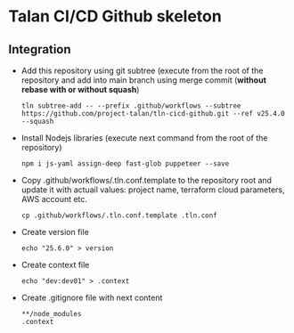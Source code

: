 # Talan CI/CD Github skeleton

## Integration
* Add this repository using git subtree (execute from the root of the repository and add into main branch using merge commit (**without rebase with or without squash**)
  ```
  tln subtree-add -- --prefix .github/workflows --subtree https://github.com/project-talan/tln-cicd-github.git --ref v25.4.0 --squash
  ```
* Install Nodejs libraries (execute next command from the root of the repository)
  ```
  npm i js-yaml assign-deep fast-glob puppeteer --save
  ```
* Copy .github/workflows/.tln.conf.template to the repository root and update it with actuail values: project name, terraform cloud parameters, AWS account etc.
  ```
  cp .github/workflows/.tln.conf.template .tln.conf
  ```
* Create version file 
  ```
  echo "25.6.0" > version
  ```
* Create context file 
  ```
  echo "dev:dev01" > .context
  ```
* Create .gitignore file with next content
  ```
  **/node_modules
  .context
  ```

